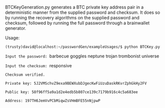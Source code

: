 BTCKeyGeneration.py generates a BTC private key address pair in a deterministic manner from the supplied password and checksum. It does so by running the recovery algorithms on the supplied password and checksum, followed by running the full password through a brainwallet generator. 

Usage: 

```(trusty)david@localhost:~/passwordGen/exampleUsages/$ python BTCKey.py ```

```Input the password: ```barbecue goggles neptune trojan trombonist universe

```Input the checksum: ```responsive

```Checksum verified.```

```Private key: 5J2VMSchvZ9exa9BEWXubDJgecKwFiUzuDaskRKvrZphGkHy2FV```

```Public key: 58f96ff5a9a1d2e4edb5b807ce139c7179b916c4c5a683ee```

```Address: 197TH6JemVvPCbMiqwZsVHmBFE55nNjpwP```
